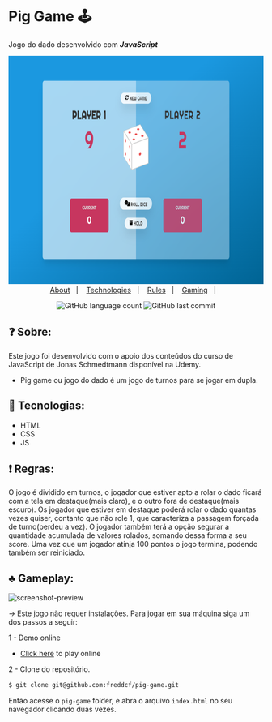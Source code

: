 # Pig Game 🕹

Jogo do dado desenvolvido com ***JavaScript***

<p align="center">
  <img height="450px" alt="screenshot-preview" src="https://github.com/freddcf/pig-game/blob/main/img/previewFiles/previewStatic.png?raw=true">
  <br>
	<a href="#question-sobre">About</a>&nbsp;&nbsp;&nbsp;|&nbsp;&nbsp;&nbsp;
	<a href="#rocket-tecnologias">Technologies</a>&nbsp;&nbsp;&nbsp;|&nbsp;&nbsp;&nbsp;
	<a href="#exclamation-regras">Rules</a>&nbsp;&nbsp;&nbsp;|&nbsp;&nbsp;&nbsp;	
	<a href="#clubs-gameplay">Gaming</a>&nbsp;&nbsp;&nbsp;|&nbsp;&nbsp;&nbsp;	
</p>

<p align="center">
    <img alt="GitHub language count" src="https://img.shields.io/github/languages/count/freddcf/snake-game">	
    <img alt="GitHub last commit" src="https://img.shields.io/github/last-commit/freddcf/snake-game">
<p>

## :question: Sobre:
Este jogo foi desenvolvido com o apoio dos conteúdos do curso de JavaScript de Jonas Schmedtmann disponível na Udemy.

* Pig game ou jogo do dado é um jogo de turnos para se jogar em dupla.

## :rocket: Tecnologias:

* HTML
* CSS
* JS

## :exclamation: Regras:
O jogo é dividido em turnos, o jogador que estiver apto a rolar o dado ficará com a tela em destaque(mais claro), e o outro fora de destaque(mais escuro). Os jogador que estiver em destaque poderá rolar o dado quantas vezes quiser, contanto que não role 1, que caracteriza a passagem forçada de turno(perdeu a vez). O jogador também terá a opção segurar a quantidade acumulada de valores rolados, somando dessa forma a seu score. Uma vez que um jogador atinja 100 pontos o jogo termina, podendo também ser reiniciado.

## :clubs: Gameplay:

<img height="450px" alt="screenshot-preview" src="https://github.com/freddcf/pig-game/blob/main/img/previewFiles/previewGif.gif?raw=true">

-> Este jogo não requer instalações. Para jogar em sua máquina siga um dos passos a seguir:

1 - Demo online
* [Click here](https://freddcf.github.io/pig-game/) to play online

2 - Clone do repositório.

```sh
$ git clone git@github.com:freddcf/pig-game.git
```

Então acesse o `pig-game` folder, e abra o arquivo `index.html` no seu navegador clicando duas vezes.
